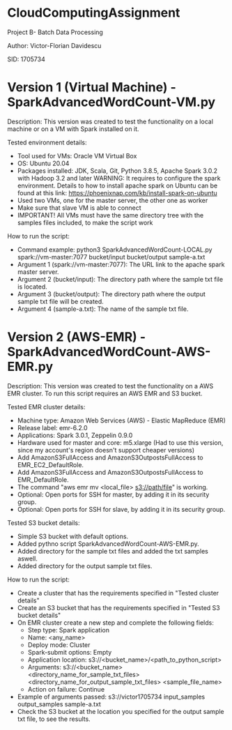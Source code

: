 # CloudComputingAssignment
Project B- Batch Data Processing

Author: Victor-Florian Davidescu

SID: 1705734

# Version 1 (Virtual Machine) - SparkAdvancedWordCount-VM.py

  Description: This version was created to test the functionality on a local machine or on a VM with Spark installed on it.
  
  Tested environment details:
  - Tool used for VMs: Oracle VM Virtual Box
  - OS: Ubuntu 20.04
  - Packages installed: JDK, Scala, Git, Python 3.8.5, Apache Spark 3.0.2 with Hadoop 3.2 and later
    WARNING: It requires to configure the spark environment. 
    Details to how to install apache spark on Ubuntu can be found at this link: https://phoenixnap.com/kb/install-spark-on-ubuntu  
  - Used two VMs, one for the master server, the other one as worker
  - Make sure that slave VM is able to connect 
  - IMPORTANT! All VMs must have the same directory tree with the samples files included, to make the script work

  How to run the script:
  - Command example: python3 SparkAdvancedWordCount-LOCAL.py spark://vm-master:7077 bucket/input bucket/output sample-a.txt
  - Argument 1 (spark://vm-master:7077): The URL link to the apache spark master server. 
  - Argument 2 (bucket/input): The directory path where the sample txt file is located.
  - Argument 3 (bucket/output): The directory path where the output sample txt file will be created.
  - Argument 4 (sample-a.txt): The name of the sample txt file.


# Version 2 (AWS-EMR) - SparkAdvancedWordCount-AWS-EMR.py

  Description: This version was created to test the functionality on a AWS EMR cluster. To run this script requires an AWS EMR and S3 bucket.
  
  Tested EMR cluster details:
  - Machine type: Amazon Web Services (AWS) - Elastic MapReduce (EMR)
  - Release label: emr-6.2.0
  - Applications: Spark 3.0.1, Zeppelin 0.9.0
  - Hardware used for master and core: m5.xlarge (Had to use this version, since my account's region doesn't support cheaper versions)
  - Add AmazonS3FullAccess and AmazonS3OutpostsFullAccess to EMR_EC2_DefaultRole.
  - Add AmazonS3FullAccess and AmazonS3OutpostsFullAccess to EMR_DefaultRole.
  - The command "aws emr mv <local_file> <s3://path/file>" is working.
  - Optional: Open ports for SSH for master, by adding it in its security group.
  - Optional: Open ports for SSH for slave, by adding it in its security group.

  Tested S3 bucket details:
  - Simple S3 bucket with default options.
  - Added pythno script SparkAdvancedWordCount-AWS-EMR.py.
  - Added directory for the sample txt files and added the txt samples aswell.
  - Added directory for the output sample txt files.

  How to run the script:
  - Create a cluster that has the requirements specified in "Tested cluster details"
  - Create an S3 bucket that has the requirements specified in "Tested S3 bucket details"
  - On EMR cluster create a new step and complete the following fields:
      - Step type: Spark application
      - Name: <any_name>
      - Deploy mode: Cluster
      - Spark-submit options: Empty
      - Application location: s3://<bucket_name>/<path_to_python_script>
      - Arguments: s3://<bucket_name> <directory_name_for_sample_txt_files> <directory_name_for_output_sample_txt_files> <sample_file_name>
      - Action on failure: Continue
  - Example of arguments passed: s3://victor1705734 input_samples output_samples sample-a.txt
  - Check the S3 bucket at the location you specified for the output sample txt file, to see the results.
